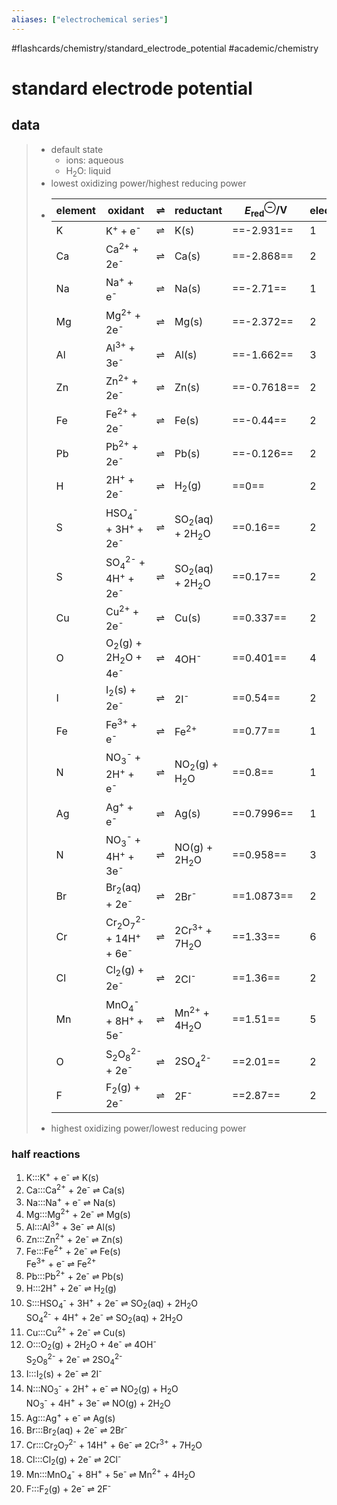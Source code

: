 ```yaml
---
aliases: ["electrochemical series"]
---
```


#flashcards/chemistry/standard_electrode_potential #academic/chemistry

# standard electrode potential

## data
> - default state
>     - ions: aqueous
>     - H<sub>2</sub>O: liquid
> - lowest oxidizing power/highest reducing power
> - element | oxidant | ⇌ | reductant | $E^\ominus_\text{red}$/V | electrons
>   -|-|-|-|-|-
>   K | K<sup>+</sup> + e<sup>-</sup> | ⇌ | K(s) | ==-2.931== | 1
>   Ca | Ca<sup>2+</sup> + 2e<sup>-</sup> | ⇌ | Ca(s) | ==-2.868== | 2
>   Na | Na<sup>+</sup> + e<sup>-</sup> | ⇌ | Na(s) | ==-2.71== | 1
>   Mg | Mg<sup>2+</sup> + 2e<sup>-</sup> | ⇌ | Mg(s) | ==-2.372== | 2
>   Al | Al<sup>3+</sup> + 3e<sup>-</sup> | ⇌ | Al(s) | ==-1.662== | 3
>   Zn | Zn<sup>2+</sup> + 2e<sup>-</sup> | ⇌ | Zn(s) | ==-0.7618== | 2
>   Fe | Fe<sup>2+</sup> + 2e<sup>-</sup> | ⇌ | Fe(s) | ==-0.44== | 2
>   Pb | Pb<sup>2+</sup> + 2e<sup>-</sup> | ⇌ | Pb(s) | ==-0.126== | 2
>   H | 2H<sup>+</sup> + 2e<sup>-</sup> | ⇌ | H<sub>2</sub>(g) | ==0== | 2
>   S | HSO<sub>4</sub><sup>-</sup> + 3H<sup>+</sup> + 2e<sup>-</sup> | ⇌ | SO<sub>2</sub>(aq) + 2H<sub>2</sub>O | ==0.16== | 2
>   S | SO<sub>4</sub><sup>2-</sup> + 4H<sup>+</sup> + 2e<sup>-</sup> | ⇌ | SO<sub>2</sub>(aq) + 2H<sub>2</sub>O | ==0.17== | 2
>   Cu | Cu<sup>2+</sup> + 2e<sup>-</sup> | ⇌ | Cu(s) | ==0.337== | 2
>   O | O<sub>2</sub>(g) + 2H<sub>2</sub>O + 4e<sup>-</sup> | ⇌ | 4OH<sup>-</sup> | ==0.401== | 4
>   I | I<sub>2</sub>(s) + 2e<sup>-</sup> | ⇌ | 2I<sup>-</sup> | ==0.54== | 2
>   Fe | Fe<sup>3+</sup> + e<sup>-</sup> | ⇌ | Fe<sup>2+</sup> | ==0.77== | 1
>   N | NO<sub>3</sub><sup>-</sup> + 2H<sup>+</sup> + e<sup>-</sup> | ⇌ | NO<sub>2</sub>(g) + H<sub>2</sub>O | ==0.8== | 1
>   Ag | Ag<sup>+</sup> + e<sup>-</sup> | ⇌ | Ag(s) | ==0.7996== | 1
>   N | NO<sub>3</sub><sup>-</sup> + 4H<sup>+</sup> + 3e<sup>-</sup> | ⇌ | NO(g) + 2H<sub>2</sub>O | ==0.958== | 3
>   Br | Br<sub>2</sub>(aq) + 2e<sup>-</sup> | ⇌ | 2Br<sup>-</sup> | ==1.0873== | 2
>   Cr | Cr<sub>2</sub>O<sub>7</sub><sup>2-</sup> + 14H<sup>+</sup> + 6e<sup>-</sup> | ⇌ | 2Cr<sup>3+</sup> + 7H<sub>2</sub>O | ==1.33== | 6
>   Cl | Cl<sub>2</sub>(g) + 2e<sup>-</sup> | ⇌ | 2Cl<sup>-</sup> | ==1.36== | 2
>   Mn | MnO<sub>4</sub><sup>-</sup> + 8H<sup>+</sup> + 5e<sup>-</sup> | ⇌ | Mn<sup>2+</sup> + 4H<sub>2</sub>O | ==1.51== | 5
>   O | S<sub>2</sub>O<sub>8</sub><sup>2-</sup> + 2e<sup>-</sup> | ⇌ | 2SO<sub>4</sub><sup>2-</sup> | ==2.01== | 2
>   F | F<sub>2</sub>(g) + 2e<sup>-</sup> | ⇌ | 2F<sup>-</sup> | ==2.87== | 2
> - highest oxidizing power/lowest reducing power <!--SR:!2022-05-08,1,230!2022-05-08,1,230!2022-05-08,1,230!2022-05-08,1,230!2022-05-08,1,230!2022-05-08,1,230!2022-05-08,1,230!2022-05-08,1,230!2022-05-10,3,250!2022-05-08,1,230!2022-05-08,1,230!2022-05-08,1,230!2022-05-08,1,230!2022-05-08,1,230!2022-05-08,1,230!2022-05-08,1,230!2022-05-08,1,230!2022-05-08,1,230!2022-05-08,1,230!2022-05-08,1,230!2022-05-08,1,230!2022-05-08,1,230!2022-05-08,1,230!2022-05-08,1,230-->

### half reactions
1. K:::K<sup>+</sup> + e<sup>-</sup> ⇌ K(s) <!--SR:!2022-05-10,3,250!2022-05-11,4,270-->
2. Ca:::Ca<sup>2+</sup> + 2e<sup>-</sup> ⇌ Ca(s) <!--SR:!2022-05-10,3,250!2022-05-11,4,270-->
3. Na:::Na<sup>+</sup> + e<sup>-</sup> ⇌ Na(s) <!--SR:!2022-05-10,3,250!2022-05-11,4,270-->
4. Mg:::Mg<sup>2+</sup> + 2e<sup>-</sup> ⇌ Mg(s) <!--SR:!2022-05-10,3,250!2022-05-11,4,270-->
5. Al:::Al<sup>3+</sup> + 3e<sup>-</sup> ⇌ Al(s) <!--SR:!2022-05-10,3,250!2022-05-11,4,270-->
6. Zn:::Zn<sup>2+</sup> + 2e<sup>-</sup> ⇌ Zn(s) <!--SR:!2022-05-10,3,250!2022-05-11,4,270-->
7. Fe:::Fe<sup>2+</sup> + 2e<sup>-</sup> ⇌ Fe(s)<br/>Fe<sup>3+</sup> + e<sup>-</sup> ⇌ Fe<sup>2+</sup> <!--SR:!2022-05-08,1,230!2022-05-11,4,270-->
8. Pb:::Pb<sup>2+</sup> + 2e<sup>-</sup> ⇌ Pb(s) <!--SR:!2022-05-10,3,250!2022-05-11,4,270-->
9. H:::2H<sup>+</sup> + 2e<sup>-</sup> ⇌ H<sub>2</sub>(g) <!--SR:!2022-05-10,3,250!2022-05-11,4,270-->
10. S:::HSO<sub>4</sub><sup>-</sup> + 3H<sup>+</sup> + 2e<sup>-</sup> ⇌ SO<sub>2</sub>(aq) + 2H<sub>2</sub>O<br/>SO<sub>4</sub><sup>2-</sup> + 4H<sup>+</sup> + 2e<sup>-</sup> ⇌ SO<sub>2</sub>(aq) + 2H<sub>2</sub>O <!--SR:!2022-05-08,1,230!2022-05-11,4,270-->
11. Cu:::Cu<sup>2+</sup> + 2e<sup>-</sup> ⇌ Cu(s) <!--SR:!2022-05-10,3,250!2022-05-11,4,270-->
12. O:::O<sub>2</sub>(g) + 2H<sub>2</sub>O + 4e<sup>-</sup> ⇌ 4OH<sup>-</sup><br/>S<sub>2</sub>O<sub>8</sub><sup>2-</sup> + 2e<sup>-</sup> ⇌ 2SO<sub>4</sub><sup>2-</sup> <!--SR:!2022-05-08,1,230!2022-05-11,4,270-->
13. I:::I<sub>2</sub>(s) + 2e<sup>-</sup> ⇌ 2I<sup>-</sup> <!--SR:!2022-05-10,3,250!2022-05-11,4,270-->
14. N:::NO<sub>3</sub><sup>-</sup> + 2H<sup>+</sup> + e<sup>-</sup> ⇌ NO<sub>2</sub>(g) + H<sub>2</sub>O<br/>NO<sub>3</sub><sup>-</sup> + 4H<sup>+</sup> + 3e<sup>-</sup> ⇌ NO(g) + 2H<sub>2</sub>O <!--SR:!2022-05-08,1,230!2022-05-10,3,250-->
15. Ag:::Ag<sup>+</sup> + e<sup>-</sup> ⇌ Ag(s) <!--SR:!2022-05-11,4,270!2022-05-11,4,270-->
16. Br:::Br<sub>2</sub>(aq) + 2e<sup>-</sup> ⇌ 2Br<sup>-</sup> <!--SR:!2022-05-10,3,250!2022-05-11,4,270-->
17. Cr:::Cr<sub>2</sub>O<sub>7</sub><sup>2-</sup> + 14H<sup>+</sup> + 6e<sup>-</sup> ⇌ 2Cr<sup>3+</sup> + 7H<sub>2</sub>O <!--SR:!2022-05-08,1,230!2022-05-11,4,270-->
18. Cl:::Cl<sub>2</sub>(g) + 2e<sup>-</sup> ⇌ 2Cl<sup>-</sup> <!--SR:!2022-05-08,1,230!2022-05-11,4,270-->
19. Mn:::MnO<sub>4</sub><sup>-</sup> + 8H<sup>+</sup> + 5e<sup>-</sup> ⇌ Mn<sup>2+</sup> + 4H<sub>2</sub>O <!--SR:!2022-05-08,1,230!2022-05-11,4,270-->
20. F:::F<sub>2</sub>(g) + 2e<sup>-</sup> ⇌ 2F<sup>-</sup> <!--SR:!2022-05-08,1,230!2022-05-11,4,270-->

